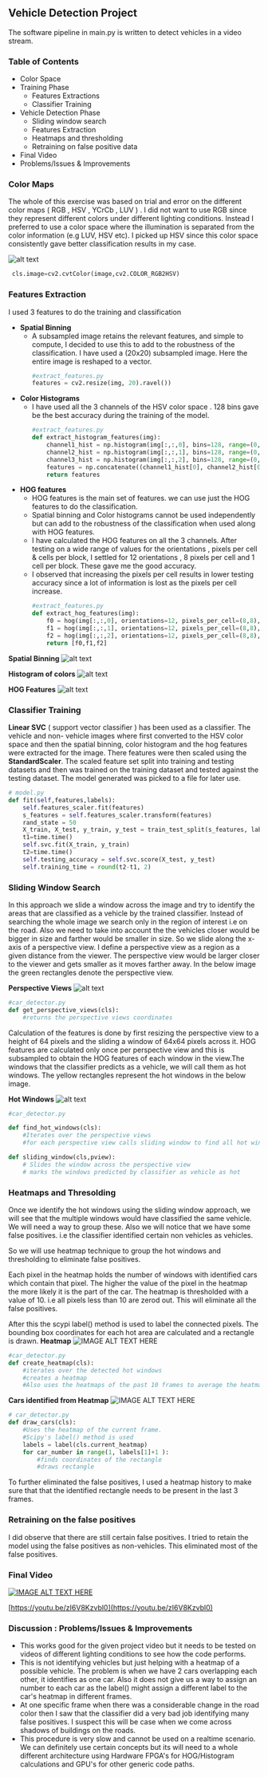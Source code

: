 ## **Vehicle Detection Project**

The software pipeline in main.py is written to detect vehicles in a video stream.

### **Table of  Contents**
- Color Space
- Training Phase
  - Features Extractions
  - Classifier Training
- Vehicle Detection Phase
  - Sliding window search
  - Features Extraction
  - Heatmaps and thresholding
  - Retraining on false positive data
- Final Video
- Problems/Issues &amp; Improvements

### **Color Maps**

The whole of this exercise was based on trial and error on the different color maps ( RGB , HSV , YCrCb , LUV ) .  I did not want to use RGB since they represent different colors under different lighting conditions. Instead I preferred to use a color space where the illumination is separated from the color information (e.g LUV, HSV etc). I picked up HSV since this color space consistently gave better classification results in my case.

![alt text](output_images/color_output.png)

```python
 cls.image=cv2.cvtColor(image,cv2.COLOR_RGB2HSV)
```

### **Features Extraction**

I used 3 features to do the training and classification

- **Spatial Binning**
  - A subsampled image retains the relevant features, and simple to compute, I decided to use this to add to the robustness of the classification. I have used a (20x20) subsampled image. Here the entire image is reshaped to a vector.
    ```python
    #extract_features.py 
    features = cv2.resize(img, 20).ravel())
    ```
- **Color Histograms**
  - I have used all the 3 channels of the HSV color space . 128 bins gave be the best accuracy during the training of the model.
    ```python
    #extract_features.py
    def extract_histogram_features(img):
        channel1_hist = np.histogram(img[:,:,0], bins=128, range=(0,256))
        channel2_hist = np.histogram(img[:,:,1], bins=128, range=(0,256))
        channel3_hist = np.histogram(img[:,:,2], bins=128, range=(0,256))
        features = np.concatenate((channel1_hist[0], channel2_hist[0], channel3_hist[0]))
        return features
    ```
- **HOG features**
  - HOG features is the main set of features. we can use just the HOG features to do the classification.
  -  Spatial binning and Color histograms cannot be used independently but can add to the robustness of the classification when used along with HOG features.
  - I have calculated the HOG features on all the 3 channels. After testing on a wide range of values for the orientations , pixels per cell & cells per block, I settled for 12 orientations , 8 pixels per cell and 1 cell per block. These gave me the good accuracy.
  - I observed that increasing the pixels per cell results in lower testing accuracy since a lot of information is lost as the pixels per cell increase.
    ```python
    #extract_features.py
    def extract_hog_features(img):
        f0 = hog(img[:,:,0], orientations=12, pixels_per_cell=(8,8),cells_per_block=(1,1),visualise=False, feature_vector=False,block_norm="L2-Hys")
        f1 = hog(img[:,:,1], orientations=12, pixels_per_cell=(8,8),cells_per_block=(1,1),visualise=False, feature_vector=False,block_norm="L2-Hys")
        f2 = hog(img[:,:,2], orientations=12, pixels_per_cell=(8,8),cells_per_block=(1,1),visualise=False, feature_vector=False,block_norm="L2-Hys")
        return [f0,f1,f2]
    ```
**Spatial Binning**
![alt text](output_images/spatial_output.png)

**Histogram of colors**
![alt text](output_images/hist_output.png)

**HOG Features**
![alt text](output_images/hog_output.png)


### **Classifier Training**

**Linear SVC** ( support vector classifier ) has been used as a classifier. The vehicle and non- vehicle images where first converted to the HSV color space and then the spatial binning, color histogram and the hog features were extracted for the image. There features were then scaled using the **StandardScaler**. The scaled feature set split into training and testing datasets and then was trained on the training dataset and tested against the testing dataset. The model generated was picked to a file for later use.

```python
# model.py
def fit(self,features,labels):
    self.features_scaler.fit(features)
    s_features = self.features_scaler.transform(features)
    rand_state = 50 
    X_train, X_test, y_train, y_test = train_test_split(s_features, labels, test_size=0.10, random_state=rand_state)
    t1=time.time()
    self.svc.fit(X_train, y_train)
    t2=time.time()
    self.testing_accuracy = self.svc.score(X_test, y_test)
    self.training_time = round(t2-t1, 2)
```


### **Sliding Window Search**

In this approach we slide a window across the image and try to identify the areas that are classified as a vehicle by the trained classifier. Instead of searching the whole image we search only in the region of interest i.e on the road. Also we need to take into account the the vehicles closer would be bigger in size and farther would be smaller in size. So we slide along the x-axis of a perspective view. I define a perspective view as a region as a given distance from the viewer. The perspective view would be larger closer to the viewer and gets smaller as it moves farther away. In the below image the green rectangles denote the perspective view.


**Perspective Views**
![alt text](output_images/pview.png)

```python
#car_detector.py
def get_perspective_views(cls):
    #returns the perspective views coordinates
```
Calculation of the features is done by first resizing the perspective view to a height of 64 pixels and the sliding a window of 64x64 pixels across it. HOG features are calculated only once per perspective view and this is subsampled to obtain the HOG features of each window in the view.The windows that the classifier predicts as a vehicle, we will call them as hot windows. The yellow rectangles represent the hot windows in the below image.



**Hot Windows**
![alt text](output_images/hot_windows.png)
```python
#car_detector.py

def find_hot_windows(cls):
    #Iterates over the perspective views
    #for each perspective view calls sliding window to find all hot windows

def sliding_window(cls,pview):
    # Slides the window across the perspective view 
    # marks the windows predicted by classifier as vehicle as hot
```

### **Heatmaps and Thresolding**

Once we identify the hot windows using the sliding window approach, we will see that the multiple windows would have classified the same vehicle. We will need a way to group these. Also we will notice that we have some false positives. i.e the classifier identified certain non vehicles as vehicles.

So we will use heatmap technique to group the hot windows and thresholding to eliminate false positives.

Each pixel in the heatmap holds the number of windows with identified cars which contain that pixel. The higher the value of the pixel in the heatmap the more likely it is the part of the car. The heatmap is thresholded with a value of 10.  i.e all pixels less than 10 are zerod out. This will eliminate all the false positives.

After this the scypi label() method is used to label the connected pixels. The bounding box coordinates for each hot area are calculated and a rectangle is drawn.
**Heatmap**
![IMAGE ALT TEXT HERE](output_images/heatmap.png)
```python
#car_detector.py
def create_heatmap(cls):
    #iterates over the detected hot windows
    #creates a heatmap
    #Also uses the heatmaps of the past 10 frames to average the heatmaps
```
**Cars identified from Heatmap**
![IMAGE ALT TEXT HERE](output_images/heatmap-rect.png)

```python
# car_detector.py
def draw_cars(cls):
    #Uses the heatmap of the current frame.
    #Scipy's label() method is used
    labels = label(cls.current_heatmap)
    for car_number in range(1, labels[1]+1 ):
        #finds coordinates of the rectangle
        #draws rectangle
```

To further eliminated the false positives, I used a heatmap history to make sure that that the identified rectangle needs to be present in the last 3 frames.



### **Retraining on the false positives**

I did observe that there are still certain false positives. I tried to retain the model using the false positives as non-vehicles. This eliminated most of the false positives.

### **Final Video**

[![IMAGE ALT TEXT HERE](output_images/P5-VehicleDetection.png)](https://youtu.be/zI6V8Kzvbl0)

[https://youtu.be/zI6V8Kzvbl0](https://youtu.be/zI6V8Kzvbl0)

### **Discussion : Problems/Issues &amp; Improvements**

- This works good for the given project video but it needs to be tested on videos of different lighting conditions to see how the code performs.
- This is not identifying vehicles but just helping with a heatmap of a possible vehicle. The problem is when we have 2 cars overlapping each other, it identifies as one car. Also it does not give us a way to assign an number to each car as the label() might  assign a different label to the car&#39;s heatmap in different frames.
- At one specific frame when there was a considerable change in the road color then I saw that the classifier did a very bad job identifying many false positives. I suspect this will be case when we come across shadows of buildings on the roads.
- This procedure is very slow and cannot be used on a realtime scenario. We can definitely use certain concepts but its will need to a whole different architecture using Hardware FPGA&#39;s for HOG/Histogram calculations and GPU&#39;s for other generic code paths.